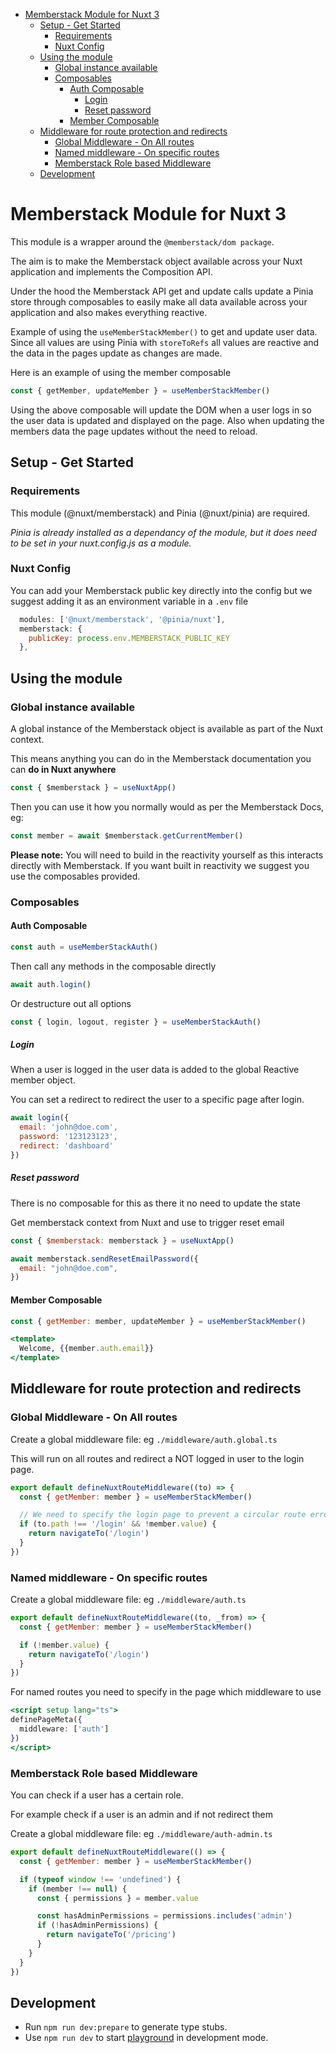 - [Memberstack Module for Nuxt 3](#memberstack-module-for-nuxt-3)
  - [Setup - Get Started](#setup---get-started)
    - [Requirements](#requirements)
    - [Nuxt Config](#nuxt-config)
  - [Using the module](#using-the-module)
    - [Global instance available](#global-instance-available)
    - [Composables](#composables)
      - [Auth Composable](#auth-composable)
        - [Login](#login)
        - [Reset password](#reset-password)
      - [Member Composable](#member-composable)
  - [Middleware for route protection and redirects](#middleware-for-route-protection-and-redirects)
    - [Global Middleware - On All routes](#global-middleware---on-all-routes)
    - [Named middleware - On specific routes](#named-middleware---on-specific-routes)
    - [Memberstack Role based Middleware](#memberstack-role-based-middleware)
  - [Development](#development)

# Memberstack Module for Nuxt 3

This module is a wrapper around the `@memberstack/dom package`.

The aim is to make the Memberstack object available across your Nuxt application and implements the Composition API.

Under the hood the Memberstack API get and update calls update a Pinia store through composables to easily make all data available across your application and also makes everything reactive.

Example of using the `useMemberStackMember()` to get and update user data. Since all values are using Pinia with `storeToRefs` all values are reactive and the data in the pages update as changes are made.

Here is an example of using the member composable

```javascript
const { getMember, updateMember } = useMemberStackMember()
```

Using the above composable will update the DOM when a user logs in so the user data is updated and displayed on the page. Also when updating the members data the page updates without the need to reload.

## Setup - Get Started

### Requirements

This module (@nuxt/memberstack) and Pinia (@nuxt/pinia) are required.

_Pinia is already installed as a dependancy of the module, but it does need to be set in your nuxt.config.js as a module._

### Nuxt Config

You can add your Memberstack public key directly into the config but we suggest adding it as an environment variable in a `.env` file

```javascript
  modules: ['@nuxt/memberstack', '@pinia/nuxt'],
  memberstack: {
    publicKey: process.env.MEMBERSTACK_PUBLIC_KEY
  },
```

## Using the module

### Global instance available

A global instance of the Memberstack object is available as part of the Nuxt context.

This means anything you can do in the Memberstack documentation you can **do in Nuxt anywhere**

```Javascript
const { $memberstack } = useNuxtApp()
```

Then you can use it how you normally would as per the Memberstack Docs, eg:

```Javascript
const member = await $memberstack.getCurrentMember()
```

**Please note:** You will need to build in the reactivity yourself as this interacts directly with Memberstack. If you want built in reactivity we suggest you use the composables provided.

### Composables

#### Auth Composable

```javascript
const auth = useMemberStackAuth()
```

Then call any methods in the composable directly

```javascript
await auth.login()
```

Or destructure out all options

```javascript
const { login, logout, register } = useMemberStackAuth()
```

##### Login

When a user is logged in the user data is added to the global Reactive member object.

You can set a redirect to redirect the user to a specific page after login.

```Javascript
await login({
  email: 'john@doe.com',
  password: '123123123',
  redirect: 'dashboard'
})
```

##### Reset password

There is no composable for this as there it no need to update the state

Get memberstack context from Nuxt and use to trigger reset email

```javascript
const { $memberstack: memberstack } = useNuxtApp()
```

```Javascript
await memberstack.sendResetEmailPassword({
  email: "john@doe.com",
})
```

#### Member Composable

```javascript
const { getMember: member, updateMember } = useMemberStackMember()
```

```jsx
<template>
  Welcome, {{member.auth.email}}
</template>
```

## Middleware for route protection and redirects

### Global Middleware - On All routes

Create a global middleware file: eg `./middleware/auth.global.ts`

This will run on all routes and redirect a NOT logged in user to the login page.

```javascript
export default defineNuxtRouteMiddleware((to) => {
  const { getMember: member } = useMemberStackMember()

  // We need to specify the login page to prevent a circular route error
  if (to.path !== '/login' && !member.value) {
    return navigateTo('/login')
  }
})
```

### Named middleware - On specific routes

Create a global middleware file: eg `./middleware/auth.ts`

```javascript
export default defineNuxtRouteMiddleware((to, _from) => {
  const { getMember: member } = useMemberStackMember()

  if (!member.value) {
    return navigateTo('/login')
  }
})
```

For named routes you need to specify in the page which middleware to use

```jsx
<script setup lang="ts">
definePageMeta({
  middleware: ['auth']
})
</script>
```

### Memberstack Role based Middleware

You can check if a user has a certain role.

For example check if a user is an admin and if not redirect them

Create a global middleware file: eg `./middleware/auth-admin.ts`

```javascript
export default defineNuxtRouteMiddleware(() => {
  const { getMember: member } = useMemberStackMember()

  if (typeof window !== 'undefined') {
    if (member !== null) {
      const { permissions } = member.value

      const hasAdminPermissions = permissions.includes('admin')
      if (!hasAdminPermissions) {
        return navigateTo('/pricing')
      }
    }
  }
})
```

## Development

- Run `npm run dev:prepare` to generate type stubs.
- Use `npm run dev` to start [playground](./playground) in development mode.
